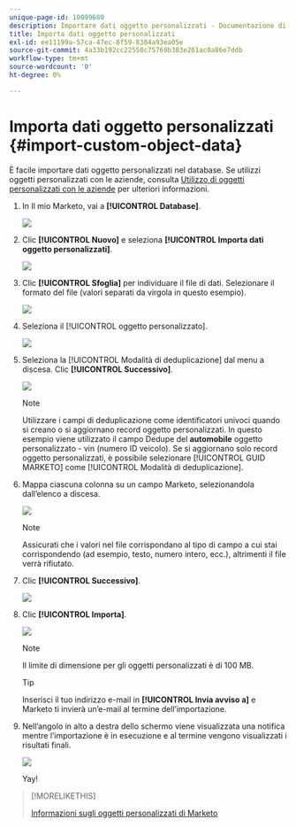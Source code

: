 ```yaml
---
unique-page-id: 10099680
description: Importare dati oggetto personalizzati - Documentazione di Marketo - Documentazione del prodotto
title: Importa dati oggetto personalizzati
exl-id: ee11199a-57ca-47ec-8f59-8384a93ea05e
source-git-commit: 4a33b192cc22550c75769b383e261ac0a86e7ddb
workflow-type: tm+mt
source-wordcount: '0'
ht-degree: 0%

---
```


# Importa dati oggetto personalizzati {#import-custom-object-data}

È facile importare dati oggetto personalizzati nel database. Se utilizzi oggetti personalizzati con le aziende, consulta [Utilizzo di oggetti personalizzati con le aziende](/help/marketo/product-docs/administration/marketo-custom-objects/understanding-marketo-custom-objects.md#using-custom-objects-with-companies) per ulteriori informazioni.

1. In Il mio Marketo, vai a **[!UICONTROL Database]**.

   ![](assets/import-custom-object-data-1.png)

1. Clic **[!UICONTROL Nuovo]** e seleziona **[!UICONTROL Importa dati oggetto personalizzati]**.

   ![](assets/import-custom-object-data-2.png)

1. Clic **[!UICONTROL Sfoglia]** per individuare il file di dati. Selezionare il formato del file (valori separati da virgola in questo esempio).

   ![](assets/import-custom-object-data-3.png)

1. Seleziona il [!UICONTROL oggetto personalizzato].

   ![](assets/import-custom-object-data-4.png)

1. Seleziona la [!UICONTROL Modalità di deduplicazione] dal menu a discesa. Clic **[!UICONTROL Successivo]**.

   ![](assets/import-custom-object-data-5.png)

   >[!NOTE]
   >
   >Utilizzare i campi di deduplicazione come identificatori univoci quando si creano o si aggiornano record oggetto personalizzati. In questo esempio viene utilizzato il campo Dedupe del **automobile** oggetto personalizzato - vin (numero ID veicolo). Se si aggiornano solo record oggetto personalizzati, è possibile selezionare [!UICONTROL GUID MARKETO] come [!UICONTROL Modalità di deduplicazione].

1. Mappa ciascuna colonna su un campo Marketo, selezionandola dall’elenco a discesa.

   ![](assets/import-custom-object-data-6.png)

   >[!NOTE]
   >
   >Assicurati che i valori nel file corrispondano al tipo di campo a cui stai corrispondendo (ad esempio, testo, numero intero, ecc.), altrimenti il file verrà rifiutato.

1. Clic **[!UICONTROL Successivo]**.

   ![](assets/import-custom-object-data-7.png)

1. Clic **[!UICONTROL Importa]**.

   ![](assets/import-custom-object-data-8.png)

   >[!NOTE]
   >
   >Il limite di dimensione per gli oggetti personalizzati è di 100 MB.

   >[!TIP]
   >
   >Inserisci il tuo indirizzo e-mail in **[!UICONTROL Invia avviso a]** e Marketo ti invierà un’e-mail al termine dell’importazione.

1. Nell’angolo in alto a destra dello schermo viene visualizzata una notifica mentre l’importazione è in esecuzione e al termine vengono visualizzati i risultati finali.

   ![](assets/import-custom-object-data-9.png)

   Yay!

>[!MORELIKETHIS]
>
>[Informazioni sugli oggetti personalizzati di Marketo](/help/marketo/product-docs/administration/marketo-custom-objects/understanding-marketo-custom-objects.md)
